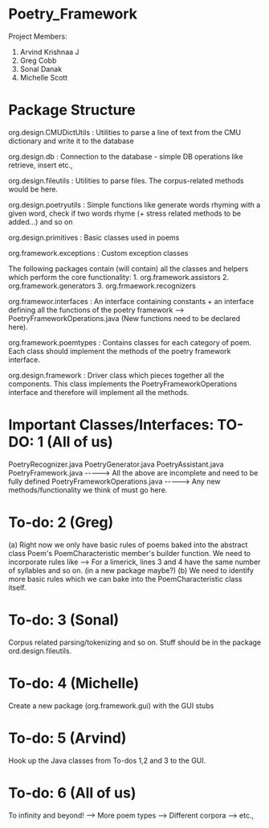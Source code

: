 Poetry_Framework
================
Project Members:
1) Arvind Krishnaa J
2) Greg Cobb
3) Sonal Danak
4) Michelle Scott

Package Structure
==================
org.design.CMUDictUtils : Utilities to parse a line of text from the CMU dictionary and write it to the database

org.design.db : Connection to the database - simple DB operations like retrieve, insert etc.,

org.design.fileutils : Utilities to parse files. The corpus-related methods would be here.

org.design.poetryutils : Simple functions like generate words rhyming with a given word, check if two words rhyme (+ stress related methods to be added...) and so on

org.design.primitives : Basic classes used in poems

org.framework.exceptions : Custom exception classes

The following packages contain (will contain) all the classes and helpers which perform the core functionality:
	1. org.framework.assistors
	2. org.framework.generators
	3. org.frmaework.recognizers

org.framewor.interfaces : An interface containing constants + an interface defining all the functions of the poetry framework --> PoetryFrameworkOperations.java (New functions need to be declared here).

org.framework.poemtypes : Contains classes for each category of poem. Each class should implement the methods of the poetry framework interface.

org.design.framework : Driver class which pieces together all the components. This class implements the PoetryFrameworkOperations interface and therefore will implement all the methods.

Important Classes/Interfaces: TO-DO: 1 (All of us)
===================================================

PoetryRecognizer.java
PoetryGenerator.java
PoetryAssistant.java
PoetryFramework.java
-----> All the above are incomplete and need to be fully defined
PoetryFrameworkOperations.java
-----> Any new methods/functionality we think of must go here.

To-do: 2 (Greg)
================

(a) Right now we only have basic rules of poems baked into the abstract class Poem's PoemCharacteristic member's builder function. We need to incorporate rules like
--> For a limerick, lines 3 and 4 have the same number of syllables
and so on. (in a new package maybe?)
(b) We need to identify more basic rules which we can bake into the PoemCharacteristic class itself.

To-do: 3 (Sonal)
==================

Corpus related parsing/tokenizing and so on. 
Stuff should be in the package ord.design.fileutils.

To-do: 4 (Michelle)
====================

Create a new package (org.framework.gui) with the GUI stubs

To-do: 5 (Arvind)
===================

Hook up the Java classes from To-dos 1,2 and 3 to the GUI.

To-do: 6 (All of us)
=====================

To infinity and beyond!
	--> More poem types
	--> Different corpora
	--> etc.,
